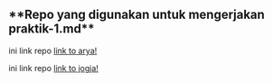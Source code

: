 <h2>**Repo yang digunakan untuk mengerjakan praktik-1.md**</h2>

ini link repo [link to arya!](https://github.com/aryanicosa/rhymes)

ini link repo [link to jogja!](https://github.com/jogjaembedded/rhymes)
